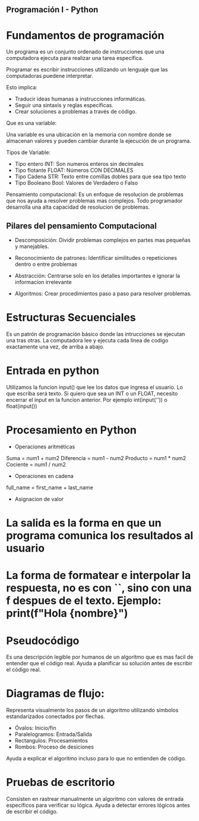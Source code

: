 ## Programación I - Python

# Fundamentos de programación

Un programa es un conjunto ordenado de instrucciones que una computadora ejecuta para realizar una tarea específica.

Programar es escribir instrucciones utilizando un lenguaje que las computadoras puedene interpretar.

Esto implica:

- Traducir ideas humanas a instrucciones informáticas.
- Seguir una sintaxis y reglas específicas.
- Crear soluciones a problemas a través de código.

Que es una variable:

Una variable es una ubicación en la memoria con nombre donde se almacenan valores y pueden cambiar durante la ejecución de un programa.

Tipos de Variable:

- Tipo entero INT: Son numeros enteros sin decimales
- Tipo flotante FLOAT: Números CON DECIMALES
- Tipo Cadena STR: Texto entre comillas dobles para que sea tipo texto
- Tipo Booleano Bool: Valores de Verdadero o Falso

Pensamiento computacional: Es un enfoque de resolucion de problemas que nos ayuda a resolver problemas mas complejos. Todo programador desarrolla una alta capacidad de resolucion de problemas.

## Pilares del pensamiento Computacional

- Descomposición: Dividir problemas complejos en partes mas pequeñas y manejables.

- Reconocimiento de patrones: Identificar similitudes o repeticiones dentro o entre problemas

- Abstracción: Centrarse solo en los detalles importantes e ignorar la informacion irrelevante

- Algoritmos: Crear procedimientos paso a paso para resolver problemas.

# Estructuras Secuenciales

Es un patrón de programación básico donde las intrucciones se ejecutan una tras otras. La computadora lee y ejecuta cada linea de codigo exactamente una vez, de arriba a abajo.

# Entrada en python

Utilizamos la funcion input() que lee los datos que ingresa el usuario. Lo que escriba será texto. Si quiero que sea un INT o un FLOAT, necesito encerrar el input en la funcion anterior. Por ejemplo int(input('')) o float(input())

# Procesamiento en Python

- Operaciones aritméticas

Suma = num1 + num2
Diferencia = num1 - num2
Producto = num1 \* num2
Cociente = num1 / num2

- Operaciones en cadena

full_name = first_name + last_name

- Asignacion de valor

# La salida es la forma en que un programa comunica los resultados al usuario

# La forma de formatear e interpolar la respuesta, no es con ``, sino con una f despues de el texto. Ejemplo: print(f"Hola {nombre}")

# Pseudocódigo

Es una descripción legible por humanos de un algoritmo que es mas facil de entender que el código real. Ayuda a planificar su solución antes de escribir el código real.

# Diagramas de flujo:

Representa visualmente los pasos de un algoritmo utilizando símbolos estandarizados conectados por flechas.

- Óvalos: Inicio/fin
- Paralelogramos: Entrada/Salida
- Rectangulos: Procesamientos
- Rombos: Proceso de desiciones

Ayuda a explicar el algoritmo incluso para lo que no entienden de código.

# Pruebas de escritorio

Consisten en rastrear manualmente un algoritmo con valores de entrada específicos para verificar su lógica. Ayuda a detectar errores lógicos antes de escribir el código.
